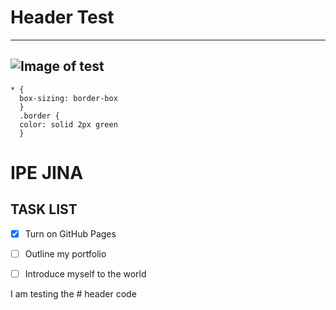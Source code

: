 # Header Test
---
![Image of test](https://octodex.github.com/images/yaktocat.png)
---
```
* {
  box-sizing: border-box
  }
  .border {
  color: solid 2px green
  }
```
<h1 class="madini"> IPE JINA</h1>

## TASK LIST
- [x] Turn on GitHub Pages
- [ ] Outline my portfolio
- [ ] Introduce myself to the world


I am testing the # header code
